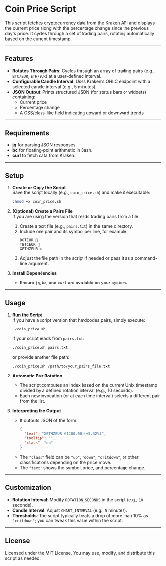 # Coin Price Script

This script fetches cryptocurrency data from the [Kraken API](https://www.kraken.com/en-gb/features/api) and displays the current price along with the percentage change since the previous day's price. It cycles through a set of trading pairs, rotating automatically based on the current timestamp.

---

## Features

- **Rotates Through Pairs**: Cycles through an array of trading pairs (e.g., `BTC/EUR`, `ETH/EUR`) at a user-defined interval.
- **Configurable Candle Interval**: Uses Kraken’s OHLC endpoint with a selected candle interval (e.g., 5 minutes).
- **JSON Output**: Prints structured JSON (for status bars or widgets) containing:
  - Current price  
  - Percentage change  
  - A CSS/class-like field indicating upward or downward trends

---

## Requirements

- **jq** for parsing JSON responses.  
- **bc** for floating-point arithmetic in Bash.  
- **curl** to fetch data from Kraken.  

---

## Setup

1. **Create or Copy the Script**  
   Save the script locally (e.g., `coin_price.sh`) and make it executable:
   ```bash
   chmod +x coin_price.sh
   ```

2. **(Optional) Create a Pairs File**  
   If you are using the version that reads trading pairs from a file:
   1. Create a text file (e.g., `pairs.txt`) in the same directory.  
   2. Include one pair and its symbol per line, for example:
      ```
      DOTEUR 
      TBTCEUR 
      XETHZEUR ⟠
      ```
   3. Adjust the file path in the script if needed or pass it as a command-line argument.

3. **Install Dependencies**  
   - Ensure `jq`, `bc`, and `curl` are available on your system.

---

## Usage

1. **Run the Script**  
   If you have a script version that hardcodes pairs, simply execute:
   ```bash
   ./coin_price.sh
   ```
   If your script reads from `pairs.txt`:
   ```bash
   ./coin_price.sh pairs.txt
   ```
   or provide another file path:
   ```bash
   ./coin_price.sh /path/to/your_pairs_file.txt
   ```

2. **Automatic Pair Rotation**  
   - The script computes an index based on the current Unix timestamp divided by a defined rotation interval (e.g., 10 seconds).  
   - Each new invocation (or at each time interval) selects a different pair from the list.

3. **Interpreting the Output**  
   - It outputs JSON of the form:
     ```json
     {
       "text": "XETHZEUR €1200.00 (+5.32%)",
       "tooltip": "",
       "class": "up"
     }
     ```
   - The `"class"` field can be `"up"`, `"down"`, `"critdown"`, or other classifications depending on the price move.  
   - The `"text"` shows the symbol, price, and percentage change.

---

## Customization

- **Rotation Interval**: Modify `ROTATION_SECONDS` in the script (e.g., `10` seconds).
- **Candle Interval**: Adjust `CHART_INTERVAL` (e.g., `5` minutes).
- **Thresholds**: The script typically treats a drop of more than 10% as `"critdown"`; you can tweak this value within the script.

---

## License

Licensed under the MIT License. You may use, modify, and distribute this script as needed.
